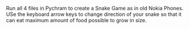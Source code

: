 Run all 4 files in Pychram to create a Snake Game as in old Nokia Phones. USe the keyboard arrow keys to change direction of your snake so that it can eat maximum amount of food possible to grow in size. 
